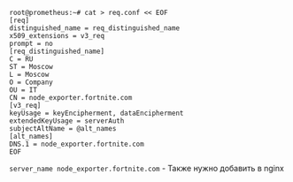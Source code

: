 ```
root@prometheus:~# cat > req.conf << EOF
[req]
distinguished_name = req_distinguished_name
x509_extensions = v3_req
prompt = no
[req_distinguished_name]
C = RU
ST = Moscow
L = Moscow
O = Company
OU = IT
CN = node_exporter.fortnite.com
[v3_req]
keyUsage = keyEncipherment, dataEncipherment
extendedKeyUsage = serverAuth
subjectAltName = @alt_names
[alt_names]
DNS.1 = node_exporter.fortnite.com
EOF
```

```server_name node_exporter.fortnite.com``` - Также нужно добавить в nginx
